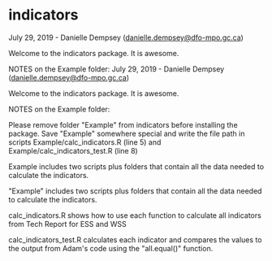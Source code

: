 # indicators

July 29, 2019 - Danielle Dempsey (danielle.dempsey@dfo-mpo.gc.ca)

Welcome to the indicators package. It is awesome.


NOTES on the Example folder:
July 29, 2019 - Danielle Dempsey (danielle.dempsey@dfo-mpo.gc.ca)

Welcome to the indicators package. It is awesome.

NOTES on the Example folder:

Please remove folder "Example" from indicators before installing the package.
Save "Example" somewhere special and write the file path in scripts Example/calc_indicators.R (line 5)
and Example/calc_indicators_test.R (line 8)


Example includes two scripts plus folders that contain all the data needed to calculate the indicators.

"Example" includes two scripts plus folders that contain all the data needed to calculate the indicators.


calc_indicators.R shows how to use each function to calculate all indicators from Tech Report for ESS and WSS

calc_indicators_test.R calculates each indicator and compares the values to the output from Adam's code
using the "all.equal()" function.
